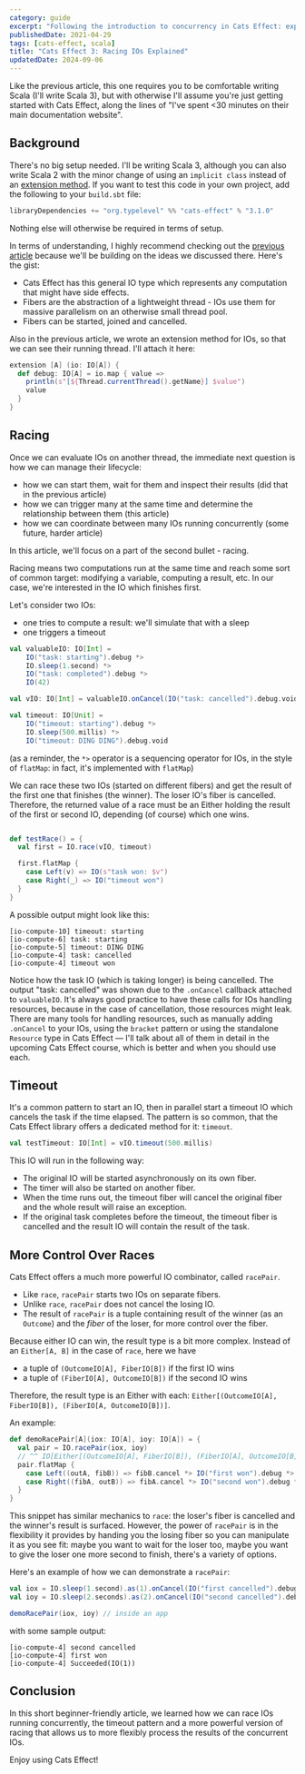 ```yaml
---
category: guide
excerpt: "Following the introduction to concurrency in Cats Effect: explore advanced techniques for managing racing IOs and fibers"
publishedDate: 2021-04-29
tags: [cats-effect, scala]
title: "Cats Effect 3: Racing IOs Explained"
updatedDate: 2024-09-06
---
```


Like the previous article, this one requires you to be comfortable writing Scala (I'll write Scala 3), but with otherwise I'll assume you're just getting started with Cats Effect, along the lines of "I've spent <30 minutes on their main documentation website".

## Background

There's no big setup needed. I'll be writing Scala 3, although you can also write Scala 2 with the minor change of using an `implicit class` instead of an [extension method](/articles/scala-3-extension-methods). If you want to test this code in your own project, add the following to your `build.sbt` file:

```scala
libraryDependencies += "org.typelevel" %% "cats-effect" % "3.1.0"
```

Nothing else will otherwise be required in terms of setup.

In terms of understanding, I highly recommend checking out the [previous article](/articles/cats-effect-3-introduction-to-fibers) because we'll be building on the ideas we discussed there. Here's the gist:

- Cats Effect has this general IO type which represents any computation that might have side effects.
- Fibers are the abstraction of a lightweight thread - IOs use them for massive parallelism on an otherwise small thread pool.
- Fibers can be started, joined and cancelled.

Also in the previous article, we wrote an extension method for IOs, so that we can see their running thread. I'll attach it here:

```scala
extension [A] (io: IO[A]) {
  def debug: IO[A] = io.map { value =>
    println(s"[${Thread.currentThread().getName}] $value")
    value
  }
}
```

## Racing

Once we can evaluate IOs on another thread, the immediate next question is how we can manage their lifecycle:

- how we can start them, wait for them and inspect their results (did that in the previous article)
- how we can trigger many at the same time and determine the relationship between them (this article)
- how we can coordinate between many IOs running concurrently (some future, harder article)

In this article, we'll focus on a part of the second bullet - racing.

Racing means two computations run at the same time and reach some sort of common target: modifying a variable, computing a result, etc. In our case, we're interested in the IO which finishes first.

Let's consider two IOs:

- one tries to compute a result: we'll simulate that with a sleep
- one triggers a timeout

```scala
val valuableIO: IO[Int] =
    IO("task: starting").debug *>
    IO.sleep(1.second) *>
    IO("task: completed").debug *>
    IO(42)

val vIO: IO[Int] = valuableIO.onCancel(IO("task: cancelled").debug.void)

val timeout: IO[Unit] =
    IO("timeout: starting").debug *>
    IO.sleep(500.millis) *>
    IO("timeout: DING DING").debug.void
```

(as a reminder, the `*>` operator is a sequencing operator for IOs, in the style of `flatMap`: in fact, it's implemented with `flatMap`)

We can race these two IOs (started on different fibers) and get the result of the first one that finishes (the winner). The loser IO's fiber is cancelled. Therefore, the returned value of a race must be an Either holding the result of the first or second IO, depending (of course) which one wins.

```scala

def testRace() = {
  val first = IO.race(vIO, timeout)

  first.flatMap {
    case Left(v) => IO(s"task won: $v")
    case Right(_) => IO("timeout won")
  }
}
```

A possible output might look like this:

```
[io-compute-10] timeout: starting
[io-compute-6] task: starting
[io-compute-5] timeout: DING DING
[io-compute-4] task: cancelled
[io-compute-4] timeout won
```

Notice how the task IO (which is taking longer) is being cancelled. The output "task: cancelled" was shown due to the `.onCancel` callback attached to `valuableIO`. It's always good practice to have these calls for IOs handling resources, because in the case of cancellation, those resources might leak. There are many tools for handling resources, such as manually adding `.onCancel` to your IOs, using the `bracket` pattern or using the standalone `Resource` type in Cats Effect &mdash; I'll talk about all of them in detail in the upcoming Cats Effect course, which is better and when you should use each.

## Timeout

It's a common pattern to start an IO, then in parallel start a timeout IO which cancels the task if the time elapsed. The pattern is so common, that the Cats Effect library offers a dedicated method for it: `timeout`.

```scala
val testTimeout: IO[Int] = vIO.timeout(500.millis)
```

This IO will run in the following way:

- The original IO will be started asynchronously on its own fiber.
- The timer will also be started on another fiber.
- When the time runs out, the timeout fiber will cancel the original fiber and the whole result will raise an exception.
- If the original task completes before the timeout, the timeout fiber is cancelled and the result IO will contain the result of the task.

## More Control Over Races

Cats Effect offers a much more powerful IO combinator, called `racePair`.

- Like `race`, `racePair` starts two IOs on separate fibers.
- Unlike `race`, `racePair` does not cancel the losing IO.
- The result of `racePair` is a tuple containing result of the winner (as an `Outcome`) and the _fiber_ of the loser, for more control over the fiber.

Because either IO can win, the result type is a bit more complex. Instead of an `Either[A, B]` in the case of `race`, here we have

- a tuple of `(OutcomeIO[A], FiberIO[B])` if the first IO wins
- a tuple of `(FiberIO[A], OutcomeIO[B])` if the second IO wins

Therefore, the result type is an Either with each: `Either[(OutcomeIO[A], FiberIO[B]), (FiberIO[A, OutcomeIO[B])]`.

An example:

```scala
def demoRacePair[A](iox: IO[A], ioy: IO[A]) = {
  val pair = IO.racePair(iox, ioy)
  // ^^ IO[Either[(OutcomeIO[A], FiberIO[B]), (FiberIO[A], OutcomeIO[B])]]
  pair.flatMap {
    case Left((outA, fibB)) => fibB.cancel *> IO("first won").debug *> IO(outA).debug
    case Right((fibA, outB)) => fibA.cancel *> IO("second won").debug *> IO(outB).debug
  }
}
```

This snippet has similar mechanics to `race`: the loser's fiber is cancelled and the winner's result is surfaced. However, the power of `racePair` is in the flexibility it provides by handing you the losing fiber so you can manipulate it as you see fit: maybe you want to wait for the loser too, maybe you want to give the loser one more second to finish, there's a variety of options.

Here's an example of how we can demonstrate a `racePair`:

```scala
val iox = IO.sleep(1.second).as(1).onCancel(IO("first cancelled").debug.void)
val ioy = IO.sleep(2.seconds).as(2).onCancel(IO("second cancelled").debug.void)

demoRacePair(iox, ioy) // inside an app
```

with some sample output:

```
[io-compute-4] second cancelled
[io-compute-4] first won
[io-compute-4] Succeeded(IO(1))
```

## Conclusion

In this short beginner-friendly article, we learned how we can race IOs running concurrently, the timeout pattern and a more powerful version of racing that allows us to more flexibly process the results of the concurrent IOs.

Enjoy using Cats Effect!
